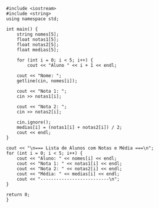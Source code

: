     #include <iostream>
    #include <string>
    using namespace std;
    
    int main() {
        string nomes[5];        
        float notas1[5];         
        float notas2[5];         
        float medias[5];         
       
        for (int i = 0; i < 5; i++) {
            cout << "Aluno " << i + 1 << endl;

        cout << "Nome: ";
        getline(cin, nomes[i]);

        cout << "Nota 1: ";
        cin >> notas1[i];

        cout << "Nota 2: ";
        cin >> notas2[i];

        cin.ignore(); 
        medias[i] = (notas1[i] + notas2[i]) / 2;
        cout << endl;
    }

    cout << "\n=== Lista de Alunos com Notas e Média ===\n";
    for (int i = 0; i < 5; i++) {
        cout << "Aluno: " << nomes[i] << endl;
        cout << "Nota 1: " << notas1[i] << endl;
        cout << "Nota 2: " << notas2[i] << endl;
        cout << "Média: " << medias[i] << endl;
        cout << "--------------------------\n";
    }

    return 0;
    }
